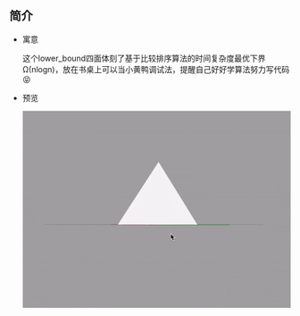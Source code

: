 ## 简介
- 寓意

   这个lower_bound四面体刻了基于比较排序算法的时间复杂度最优下界 Ω(nlogn)，放在书桌上可以当小黄鸭调试法，提醒自己好好学算法努力写代码😝
   
- 预览

   ![image](https://github.com/xiaomeizhuang/3DP/blob/master/lower_bound/lower_bound.gif)
   
